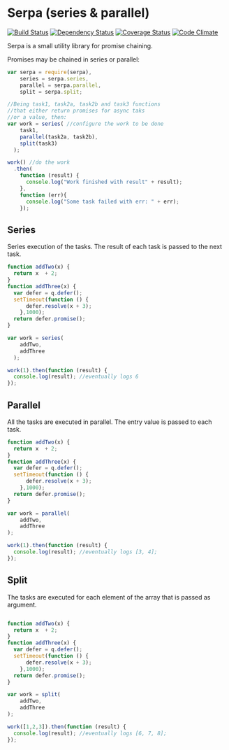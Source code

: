 Serpa (series & parallel)
=====
[![Build Status](https://travis-ci.org/AdesisNetlife/serpa.png?branch=master)](https://travis-ci.org/AdesisNetlife/serpa) [![Dependency Status](https://gemnasium.com/AdesisNetlife/serpa.png)](https://gemnasium.com/AdesisNetlife/serpa)
[![Coverage Status](https://coveralls.io/repos/AdesisNetlife/serpa/badge.png?branch=master)](https://coveralls.io/r/AdesisNetlife/serpa?branch=master)
[![Code Climate](https://codeclimate.com/github/AdesisNetlife/serpa.png)](https://codeclimate.com/github/AdesisNetlife/serpa)

Serpa is a small utility library for promise chaining.

Promises may be chained in series or parallel:

```js
var serpa = require(serpa),
    series = serpa.series,
    parallel = serpa.parallel,
    split = serpa.split;

//Being task1, task2a, task2b and task3 functions
//that either return promises for async taks
//or a value, then:
var work = series( //configure the work to be done
    task1,
    parallel(task2a, task2b),
    split(task3)
  );

work() //do the work
  .then(
    function (result) {
      console.log("Work finished with result" + result);
    },
    function (err){
      console.log("Some task failed with err: " + err);
    });
```

## Series
Series execution of the tasks.
The result of each task is passed to the next task.

```js
function addTwo(x) {
  return x  + 2;
}
function addThree(x) {
  var defer = q.defer();
  setTimeout(function () {
      defer.resolve(x + 3);
    },1000);
  return defer.promise();
}

var work = series(
    addTwo,
    addThree
  );

work(1).then(function (result) {
  console.log(result); //eventually logs 6
});

```

## Parallel
All the tasks are executed in parallel. The entry value is passed to each task.

```js
function addTwo(x) {
  return x  + 2;
}
function addThree(x) {
  var defer = q.defer();
  setTimeout(function () {
      defer.resolve(x + 3);
    },1000);
  return defer.promise();
}

var work = parallel(
    addTwo,
    addThree
);

work(1).then(function (result) {
  console.log(result); //eventually logs [3, 4];
});

```

## Split
The tasks are executed for each element of the array that is passed as argument.

```js

function addTwo(x) {
  return x  + 2;
}
function addThree(x) {
  var defer = q.defer();
  setTimeout(function () {
      defer.resolve(x + 3);
    },1000);
  return defer.promise();
}

var work = split(
    addTwo,
    addThree
);

work([1,2,3]).then(function (result) {
  console.log(result); //eventually logs [6, 7, 8];
});

```
